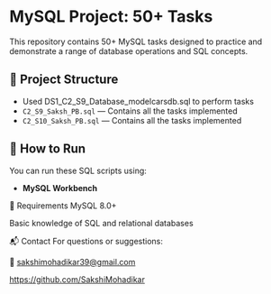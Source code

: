# MySQL Project: 50+ Tasks

This repository contains 50+ MySQL tasks designed to practice and demonstrate a range of database operations and SQL concepts.

## 📜 Project Structure
- Used DS1_C2_S9_Database_modelcarsdb.sql to perform tasks
- `C2_S9_Saksh_PB.sql` — Contains all the tasks implemented
- `C2_S10_Saksh_PB.sql` — Contains all the tasks implemented

## 💾 How to Run

You can run these SQL scripts using:
- **MySQL Workbench**  


📌 Requirements
MySQL 8.0+

Basic knowledge of SQL and relational databases


📬 Contact
For questions or suggestions:

📧 sakshimohadikar39@gmail.com

https://github.com/SakshiMohadikar
